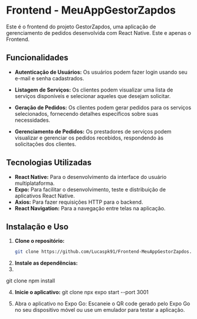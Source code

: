 # Frontend - MeuAppGestorZapdos

Este é o frontend do projeto GestorZapdos, uma aplicação de gerenciamento de pedidos desenvolvida com React Native.
Este e apenas o Frontend.

## Funcionalidades

- **Autenticação de Usuários:** Os usuários podem fazer login usando seu e-mail e senha cadastrados.
  
- **Listagem de Serviços:** Os clientes podem visualizar uma lista de serviços disponíveis e selecionar aqueles que desejam solicitar.

- **Geração de Pedidos:** Os clientes podem gerar pedidos para os serviços selecionados, fornecendo detalhes específicos sobre suas necessidades.

- **Gerenciamento de Pedidos:** Os prestadores de serviços podem visualizar e gerenciar os pedidos recebidos, respondendo às solicitações dos clientes.

## Tecnologias Utilizadas

- **React Native:** Para o desenvolvimento da interface do usuário multiplataforma.
- **Expo:** Para facilitar o desenvolvimento, teste e distribuição de aplicativos React Native.
- **Axios:** Para fazer requisições HTTP para o backend.
- **React Navigation:** Para a navegação entre telas na aplicação.

## Instalação e Uso

1. **Clone o repositório:**
   ```bash
   git clone https://github.com/Lucaspk91/Frontend-MeuAppGestorZapdos.git

2. **Instale as dependências:**
3. 
  git clone npm install

4. **Inicie o aplicativo:**
  git clone npx expo start --port 3001

5. Abra o aplicativo no Expo Go: Escaneie o QR code gerado pelo Expo Go no seu dispositivo móvel ou use um emulador para testar a aplicação.
   
    
   
